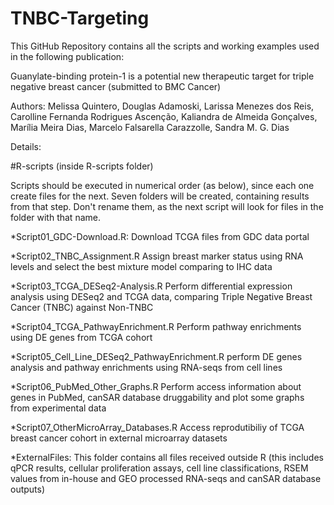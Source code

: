 # TNBC-Targeting

This GitHub Repository contains all the scripts and working examples used in the following publication:

Guanylate-binding protein-1 is a potential new therapeutic target for triple negative breast cancer
(submitted to BMC Cancer)

Authors:
Melissa Quintero, Douglas Adamoski, Larissa Menezes dos Reis, Carolline Fernanda Rodrigues Ascenção, Kaliandra de Almeida Gonçalves, Marília Meira Dias, Marcelo Falsarella Carazzolle, Sandra M. G. Dias

Details:

#R-scripts (inside R-scripts folder)

Scripts should be executed in numerical order (as below), since each one create files for the next.
Seven folders will be created, containing results from that step. Don't rename them, as the next script will look for files in the folder with that name.

*Script01_GDC-Download.R:
Download TCGA files from GDC data portal

*Script02_TNBC_Assignment.R
Assign breast marker status using RNA levels and select the best mixture model comparing to IHC data

*Script03_TCGA_DESeq2-Analysis.R
Perform differential expression analysis using DESeq2 and TCGA data, comparing Triple Negative Breast Cancer (TNBC) against Non-TNBC

*Script04_TCGA_PathwayEnrichment.R
Perform pathway enrichments using DE genes from TCGA cohort

*Script05_Cell_Line_DESeq2_PathwayEnrichment.R
perform DE genes analysis and pathway enrichments using RNA-seqs from cell lines

*Script06_PubMed_Other_Graphs.R
Perform access information about genes in PubMed, canSAR database druggability and plot some graphs from experimental data

*Script07_OtherMicroArray_Databases.R
Access reprodutibiliy of TCGA breast cancer cohort in external microarray datasets

*ExternalFiles:
This folder contains all files received outside R (this includes qPCR results, cellular proliferation assays, cell line classifications, RSEM values from in-house and GEO processed RNA-seqs and canSAR database outputs)


